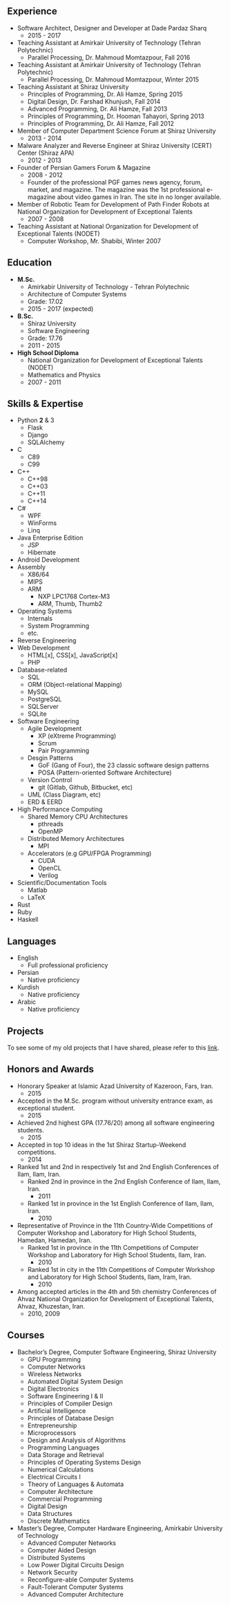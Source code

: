 ## Experience

-	Software Architect, Designer and Developer at Dade Pardaz Sharq
	-	2015 - 2017
-	Teaching Assistant at Amirkair University of Technology (Tehran Polytechnic)
	-	Parallel Processing, Dr. Mahmoud Momtazpour, Fall 2016
-	Teaching Assistant at Amirkair University of Technology (Tehran Polytechnic)
	-	Parallel Processing, Dr. Mahmoud Momtazpour, Winter 2015
-	Teaching Assistant at Shiraz University
	-	Principles of Programming, Dr. Ali Hamze, Spring 2015
	-	Digital Design, Dr. Farshad Khunjush, Fall 2014
	-	Advanced Programming, Dr. Ali Hamze, Fall 2013
	-	Principles of Programming, Dr. Hooman Tahayori, Spring 2013
	-	Principles of Programming, Dr. Ali Hamze, Fall 2012
-	Member of Computer Department Science Forum at Shiraz University
	-	2013 - 2014
-	Malware Analyzer and Reverse Engineer at Shiraz University (CERT) Center (Shiraz APA)
	-	2012 - 2013
-	Founder of Persian Gamers Forum & Magazine
	-	2008 - 2012
	-	Founder of the professional PGF games news agency, forum, market, and magazine.
		The magazine was the 1st professional e-magazine about video games in Iran.
		The site in no longer available.
-	Member of Robotic Team for Development of Path Finder Robots at National Organization for
	Development of Exceptional Talents
	-	2007 - 2008
-	Teaching Assistant at National Organization for Development of Exceptional Talents (NODET)
	-	Computer Workshop, Mr. Shabibi, Winter 2007


## Education  

-	__M.Sc.__
    -	Amirkabir University of Technology - Tehran Polytechnic
	-	Architecture of Computer Systems
    -   Grade: 17.02
	-	2015 - 2017 (expected)
-	__B.Sc.__
    -	Shiraz University
	-	Software Engineering
	-	Grade: 17.76
	-	2011 - 2015
-	__High School Diploma__
    -	National Organization for Development of Exceptional Talents (NODET)
	-	Mathematics and Physics
	-	2007 - 2011

## Skills & Expertise
- Python __2__ & 3
	- Flask
    - Django
    - SQLAlchemy
- C
    - C89
    - C99
- C++
    - C++98
    - C++03
    - C++11
	- C++14
- C#
	- WPF
	- WinForms
	- Linq
- Java Enterprise Edition
	- JSP
	- Hibernate
- Android Development
- Assembly
	- X86/64
	- MIPS
	- ARM
		- NXP LPC1768 Cortex-M3
		- ARM, Thumb, Thumb2
- Operating Systems
    - Internals
    - System Programming
    - etc.
- Reverse Engineering
- Web Development
    - HTML[x], CSS[x], JavaScript[x]
    - PHP
- Database-related
    - SQL
    - ORM (Object-relational Mapping)
    - MySQL
    - PostgreSQL
    - SQLServer
    - SQLite
- Software Engineering
    - Agile Development
        - XP (eXtreme Programming)
        - Scrum
        - Pair Programming
    - Desgin Patterns
        - GoF (Gang of Four), the 23 classic software design patterns
        - POSA (Pattern-oriented Software Architecture)
    - Version Control
        - git (Gitlab, Github, Bitbucket, etc)
    - UML (Class Diagram, etc)
    - ERD & EERD
- High Performance Computing
    - Shared Memory CPU Architectures
        - pthreads
        - OpenMP
    - Distributed Memory Architectures
        - MPI
	- Accelerators (e.g GPU/FPGA Programming)
        - CUDA
        - OpenCL
        - Verilog
- Scientific/Documentation Tools
    - Matlab
    - LaTeX
- Rust
- Ruby
- Haskell

## Languages
- English
	- Full professional proficiency
- Persian
	- Native proficiency
- Kurdish
	- Native proficiency
- Arabic
	- Native proficiency

## Projects

To see some of my old projects that I have shared, please refer to this [link](https://github.com/ahmad-siavashi/ "Projects").

## Honors and Awards
- Honorary Speaker at Islamic Azad University of Kazeroon, Fars, Iran.
	-	2015
- Accepted in the M.Sc. program without university entrance exam, as exceptional student.
	-	2015
- Achieved 2nd highest GPA (17.76/20) among all software engineering students.
	-	2015
- Accepted in top 10 ideas in the 1st Shiraz Startup-Weekend competitions.
	-	2014
- Ranked 1st and 2nd in respectively 1st and 2nd English Conferences of Ilam, Ilam, Iran.
	-	Ranked 2nd in province in the 2nd English Conference of Ilam, Ilam, Iran.
		-	2011
	-	Ranked 1st in province in the 1st English Conference of Ilam, Ilam, Iran.
		-	2010
- Representative of Province in the 11th Country-Wide Competitions of Computer Workshop and
Laboratory for High School Students, Hamedan, Hamedan, Iran.
	- Ranked 1st in province in the 11th Competitions of Computer Workshop and Laboratory for High
School Students, Ilam, Iran.
		-	2010
	- Ranked 1st in city in the 11th Competitions of Computer Workshop and
Laboratory for High School Students, Ilam, Iram, Iran.
		-	2010
- Among accepted articles in the 4th and 5th chemistry Conferences of Ahvaz National Organization for
Development of Exceptional Talents, Ahvaz, Khuzestan, Iran.
	-	2010, 2009

## Courses
- Bachelor’s Degree, Computer Software Engineering, Shiraz University
	- GPU Programming
	- Computer Networks
	- Wireless Networks
	- Automated Digital System Design
	- Digital Electronics
	- Software Engineering I & II
	- Principles of Compiler Design
	- Artificial Intelligence
	- Principles of Database Design
	- Entrepreneurship
	- Microprocessors
	- Design and Analysis of Algorithms
	- Programming Languages
	- Data Storage and Retrieval
	- Principles of Operating Systems Design
	- Numerical Calculations
	- Electrical Circuits I
	- Theory of Languages & Automata
	- Computer Architecture
	- Commercial Programming
	- Digital Design
	- Data Structures
	- Discrete Mathematics
- Master’s Degree, Computer Hardware Engineering, Amirkabir University of Technology
    - Advanced Computer Networks
    - Computer Aided Design
    - Distributed Systems
	- Low Power Digital Circuits Design
	- Network Security
	- Reconfigure-able Computer Systems
	- Fault-Tolerant Computer Systems
	- Advanced Computer Architecture
